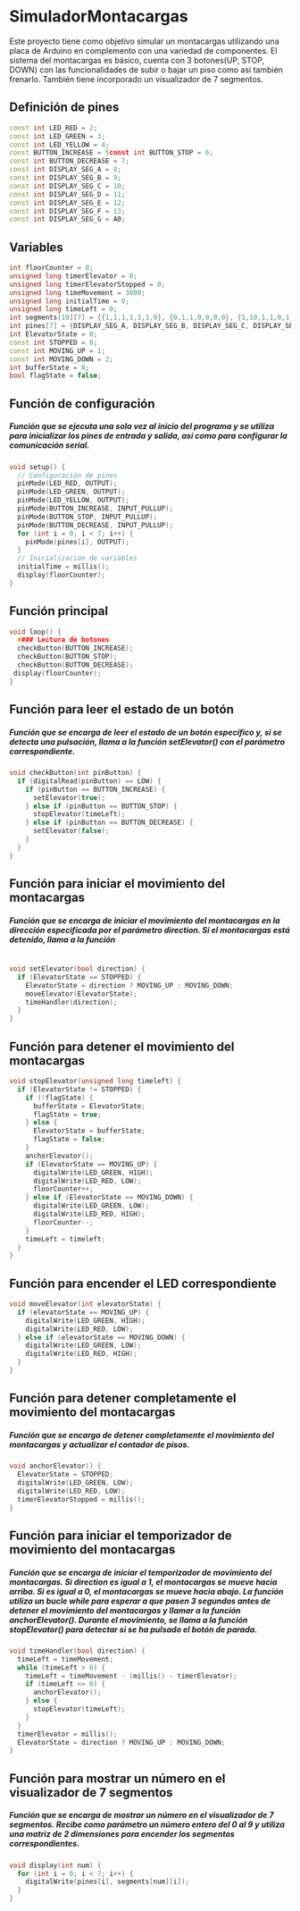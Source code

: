 # SimuladorMontacargas
Este proyecto tiene como objetivo simular un montacargas utilizando una placa de Arduino en complemento con una variedad de componentes. El sistema del montacargas es básico, cuenta con 3 botones(UP, STOP, DOWN) con las funcionalidades de subir o bajar un piso como así también frenarlo. También tiene incorporado un visualizador de 7 segmentos.


## Definición de pines

```cpp
const int LED_RED = 2;
const int LED_GREEN = 3;
const int LED_YELLOW = 4;
const BUTTON_INCREASE = 5const int BUTTON_STOP = 6;
const int BUTTON_DECREASE = 7;
const int DISPLAY_SEG_A = 8;
const int DISPLAY_SEG_B = 9;
const int DISPLAY_SEG_C = 10;
const int DISPLAY_SEG_D = 11;
const int DISPLAY_SEG_E = 12;
const int DISPLAY_SEG_F = 13;
const int DISPLAY_SEG_G = A0;
```

## Variables

```cpp
int floorCounter = 0;
unsigned long timerElevator = 0;
unsigned long timerElevatorStopped = 0;
unsigned long timeMovement = 3000;
unsigned long initialTime = 0;
unsigned long timeLeft = 0;
int segments[10][7] = {{1,1,1,1,1,1,0}, {0,1,1,0,0,0,0}, {1,10,1,1,0,1}, {1,1,1,1,00,1}, {0,1,1,0,0,11}, {1,0,1,1,0,1,1}, {1,0,,1,1,1,1}, {1,1,1,0,0,0,0}, {1,1,1,1,1,1,1}, {1,1,1,1,0,1,1}};
int pines[7] = {DISPLAY_SEG_A, DISPLAY_SEG_B, DISPLAY_SEG_C, DISPLAY_SEG_D, DISPLAY_SEG_E, DISPLAY_SEG_F, DISPLAY_SEG_G};
int ElevatorState = 0;
const int STOPPED = 0;
const int MOVING_UP = 1;
const int MOVING_DOWN = 2;
int bufferState = 0;
bool flagState = false;
```

## Función de configuración

##### Función que se ejecuta una sola vez al inicio del programa y se utiliza para inicializar los pines de entrada y salida, así como para configurar la comunicación serial.

```cpp
void setup() {
  // Configuración de pines
  pinMode(LED_RED, OUTPUT);
  pinMode(LED_GREEN, OUTPUT);
  pinMode(LED_YELLOW, OUTPUT);
  pinMode(BUTTON_INCREASE, INPUT_PULLUP);
  pinMode(BUTTON_STOP, INPUT_PULLUP);
  pinMode(BUTTON_DECREASE, INPUT_PULLUP);
  for (int i = 0; i < 7; i++) {
    pinMode(pines[i], OUTPUT);
  }
  // Inicialización de variables
  initialTime = millis();
  display(floorCounter);
}
```

## Función principal


```cpp
void loop() {
  #### Lectura de botones
  checkButton(BUTTON_INCREASE);
  checkButton(BUTTON_STOP);
  checkButton(BUTTON_DECREASE);
 display(floorCounter);
}
```
## Función para leer el estado de un botón
##### Función que se encarga de leer el estado de un botón específico y, si se detecta una pulsación, llama a la función setElevator() con el parámetro correspondiente.

```cpp
void checkButton(int pinButton) {
  if (digitalRead(pinButton) == LOW) {
    if (pinButton == BUTTON_INCREASE) {
      setElevator(true);
    } else if (pinButton == BUTTON_STOP) {
      stopElevator(timeLeft);
    } else if (pinButton == BUTTON_DECREASE) {
      setElevator(false);
    }
  }
}
```

## Función para iniciar el movimiento del montacargas
##### Función que se encarga de iniciar el movimiento del montacargas en la dirección especificada por el parámetro direction. Si el montacargas está detenido, llama a la función

```cpp

void setElevator(bool direction) {
  if (ElevatorState == STOPPED) {
    ElevatorState = direction ? MOVING_UP : MOVING_DOWN;
    moveElevator(ElevatorState);
    timeHandler(direction);
  }
}
```

## Función para detener el movimiento del montacargas

```cpp
void stopElevator(unsigned long timeleft) {
  if (ElevatorState != STOPPED) {
    if (!flagState) {
      bufferState = ElevatorState;
      flagState = true;
    } else {
      ElevatorState = bufferState;
      flagState = false;
    }
    anchorElevator();
    if (ElevatorState == MOVING_UP) {
      digitalWrite(LED_GREEN, HIGH);
      digitalWrite(LED_RED, LOW);
      floorCounter++;
    } else if (ElevatorState == MOVING_DOWN) {
      digitalWrite(LED_GREEN, LOW);
      digitalWrite(LED_RED, HIGH);
      floorCounter--;
    }
    timeLeft = timeleft;
  }
}
```

## Función para encender el LED correspondiente

```cpp
void moveElevator(int elevatorState) {
  if (elevatorState == MOVING_UP) {
    digitalWrite(LED_GREEN, HIGH);
    digitalWrite(LED_RED, LOW);
  } else if (elevatorState == MOVING_DOWN) {
    digitalWrite(LED_GREEN, LOW);
    digitalWrite(LED_RED, HIGH);
  }
}
```

## Función para detener completamente el movimiento del montacargas
##### Función que se encarga de detener completamente el movimiento del montacargas y actualizar el contador de pisos.


```cpp
void anchorElevator() {
  ElevatorState = STOPPED;
  digitalWrite(LED_GREEN, LOW);
  digitalWrite(LED_RED, LOW);
  timerElevatorStopped = millis();
}
```

## Función para iniciar el temporizador de movimiento del montacargas
##### Función que se encarga de iniciar el temporizador de movimiento del montacargas. Si direction es igual a 1, el montacargas se mueve hacia arriba. Si es igual a 0, el montacargas se mueve hacia abajo. La función utiliza un bucle while para esperar a que pasen 3 segundos antes de detener el movimiento del montacargas y llamar a la función anchorElevator(). Durante el movimiento, se llama a la función stopElevator() para detectar si se ha pulsado el botón de parada.

```cpp
void timeHandler(bool direction) {
  timeLeft = timeMovement;
  while (timeLeft > 0) {
    timeLeft = timeMovement - (millis() - timerElevator);
    if (timeLeft <= 0) {
      anchorElevator();
    } else {
      stopElevator(timeLeft);
    }
  }
  timerElevator = millis();
  ElevatorState = direction ? MOVING_UP : MOVING_DOWN;
}
```

## Función para mostrar un número en el visualizador de 7 segmentos
#####  Función que se encarga de mostrar un número en el visualizador de 7 segmentos. Recibe como parámetro un número entero del 0 al 9 y utiliza una matriz de 2 dimensiones para encender los segmentos correspondientes.

```cpp
void display(int num) {
  for (int i = 0; i < 7; i++) {
    digitalWrite(pines[i], segments[num][i]);
  }
}
```
